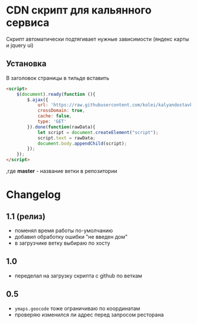 # CDN скрипт для кальянного сервиса

Скрипт автоматически подтягивает нужные зависимости (яндекс карты и jquery ui)

## Установка

В заголовок страницы в тильде вставить 

```html
<script>    
    $(document).ready(function (){
        $.ajax({
            url: 'https://raw.githubusercontent.com/kolei/kalyandostavka/master/js/kalyan.js',
            crossDomain: true,
            cache: false, 
            type: 'GET'
        }).done(function(rawData){
            let script = document.createElement("script");
            script.text = rawData;
            document.body.appendChild(script);
        });
    });
</script>    
```

,где **master** - название ветки в репозитории

# Changelog

## 1.1 (релиз)

- поменял время работы по-умолчанию
- добавил обработку ошибки "не введен дом"
- в загрузчике ветку выбираю по хосту

## 1.0

- переделал на загрузку скрипта с github по веткам

## 0.5

- ``ymaps.geocode`` тоже ограничиваю по координатам
- проверяю изменился ли адрес перед запросом ресторана